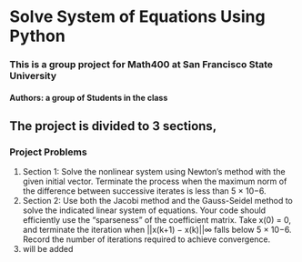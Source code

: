 # Solve System of Equations Using Python

### This is a group project for Math400 at San Francisco State University
#### Authors: a group of Students in the class

## The project is divided to 3 sections,
### Project Problems

1. Section 1: Solve the nonlinear system using Newton’s method with the given initial vector. Terminate the process when the maximum norm of the difference between successive iterates is less than 5 × 10−6.
2. Section 2: Use both the Jacobi method and the Gauss-Seidel method to solve the indicated linear system of equations. Your code should efficiently use the “sparseness” of the coefficient matrix. Take x(0) = 0, and terminate the iteration when ||x(k+1) − x(k)||∞ falls below 5 × 10−6. Record the number of iterations required to achieve convergence.
3. will be added
